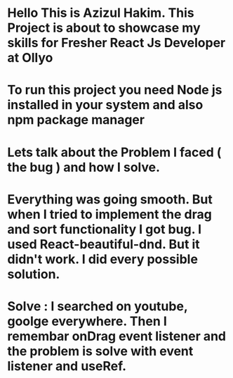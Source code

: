 # Hello This is Azizul Hakim. This Project is about to showcase my skills for Fresher React Js Developer at Ollyo
# To run this project you need Node js installed in your system and also npm package manager
# Lets talk about the Problem I faced ( the bug ) and how I solve.
# Everything was going smooth. But when I tried to implement the drag and sort functionality I got bug. I used React-beautiful-dnd. But it didn't work. I did every possible solution.

# Solve : I searched on youtube, goolge everywhere. Then I remembar onDrag event listener and the problem is solve with event listener and useRef.